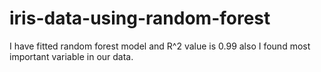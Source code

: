 # iris-data-using-random-forest
I have fitted random forest model and R^2 value is 0.99 also I found  most important variable in our data.
